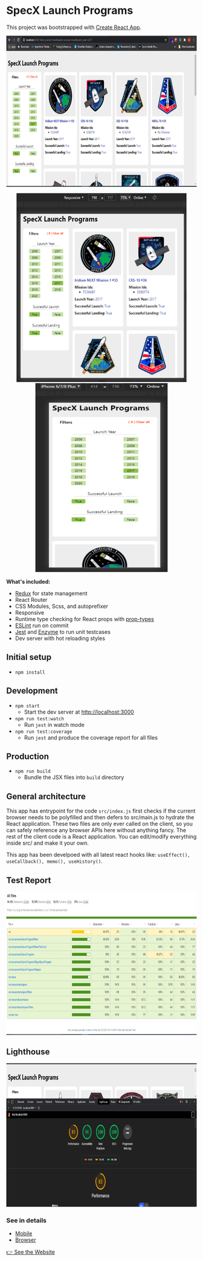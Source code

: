# SpecX Launch Programs

This project was bootstrapped with [Create React App](https://github.com/facebook/create-react-app).

<p align="center">
    <img src="https://github.com/bikram-choudhury/SpecX-Launch-Programs/blob/master/assets/desktop-view.PNG" alt="Desktop View" width="900" height="400">
</p>
<p align="center">
    <img src="https://github.com/bikram-choudhury/SpecX-Launch-Programs/blob/master/assets/tablet-view.PNG" alt="Tablet View" width="450" height="500">
    <img src="https://github.com/bikram-choudhury/SpecX-Launch-Programs/blob/master/assets/mobile-view.PNG" alt="Tablet View" width="350" height="500">
</p>


**What's included:**
- [Redux](https://redux.js.org/) for state management
- React Router
- CSS Modules, Scss, and autoprefixer 
- Responsive
- Runtime type checking for React props with [prop-types](https://github.com/facebook/prop-types)
- [ESLint](https://eslint.org/docs/rules/) run on commit
- [Jest](https://jestjs.io/en/) and [Enzyme](https://enzymejs.github.io/enzyme/docs/guides/jest.html) to run unit testcases
- Dev server with hot reloading styles

## Initial setup

- `npm install`

## Development

- `npm start`
  - Start the dev server at [http://localhost:3000](http://localhost:3000)
- `npm run test:watch`
  - Run `jest` in watch mode
- `npm run test:coverage`
  - Run `jest` and produce the coverage report for all files

## Production

- `npm run build`
  - Bundle the JSX files into `build` directory

## General architecture

This app has entrypoint for the code `src/index.js` first checks if the current browser needs to be polyfilled and then defers to src/main.js to hydrate the React application. These two files are only ever called on the client, so you can safely reference any browser APIs here without anything fancy. The rest of the client code is a React application. You can edit/modify everything inside src/ and make it your own.

This app has been develpoed with all latest react hooks like: `useEffect(), useCallback(), memo(), useHistory()`. 

## Test Report

<p align="center">
    <img src="https://github.com/bikram-choudhury/SpecX-Launch-Programs/blob/master/assets/test-coverage.PNG" alt="Tablet View" width="850" height="380">
</p>

## Lighthouse

<p align="center">
    <img src="https://github.com/bikram-choudhury/SpecX-Launch-Programs/blob/master/assets/lighthouse-report.PNG" alt="Tablet View" width="850" height="380">
</p>

### See in details
- [Mobile](https://github.com/bikram-choudhury/SpecX-Launch-Programs/blob/master/assets/mobile-lighthouse-report.pdf)
- [Browser](https://github.com/bikram-choudhury/SpecX-Launch-Programs/blob/master/assets/desktop-lighthouse-report.pdf)


[👉 See the Website](https://specx-launch-programs.netlify.app)
